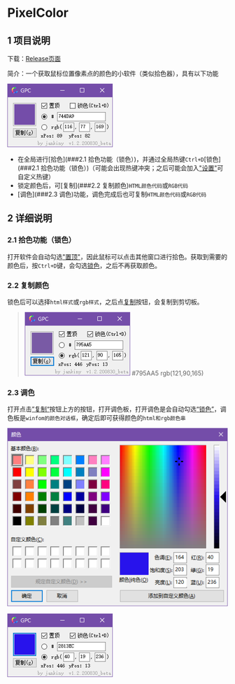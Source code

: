 # PixelColor
## 1 项目说明

下载：[Release页面](https://github.com/jankiny/PixelColor/releases)

简介：一个获取鼠标位置像素点的颜色的小软件（类似拾色器），具有以下功能

![image-20200830202100560](README.assets/image-20200830202100560.png)

-   在全局进行[拾色](###2.1 拾色功能（锁色）)，并通过全局热键`Ctrl+D`[锁色](###2.1 拾色功能（锁色）)（可能会出现热键冲突；之后可能会加入<u>"设置"</u>可自定义热键）
-   锁定颜色后，可[复制](###2.2 复制颜色)`HTML颜色代码`或`RGB代码`
-   [调色](###2.3 调色)功能，调色完成后也可复制`HTML颜色代码`或`RGB代码`

## 2 详细说明

### 2.1 拾色功能（锁色）

打开软件会自动勾选<u>"置顶"</u>，因此鼠标可以点击其他窗口进行拾色。获取到需要的颜色后，按`Ctrl+D`键，会勾选<u>锁色</u>，之后不再获取颜色。

### 2.2 复制颜色

锁色后可以选择`html样式`或`rgb样式`，之后点<u>复制</u>按钮，会复制到剪切板。

>   ![image-20200830204814792](README.assets/image-20200830204814792.png)
>   #795AA5
>   rgb(121,90,165)

### 2.3 调色

打开点击<u>”复制“</u>按钮上方的按钮，打开调色板，打开调色是会自动勾选<u>“锁色”</u>，调色板是`winfom的颜色对话框`，确定后即可获得颜色的`html和rgb颜色串`

![image-20200830205147679](README.assets/image-20200830205147679.png)

![image-20200830205242009](README.assets/image-20200830205242009.png)



























